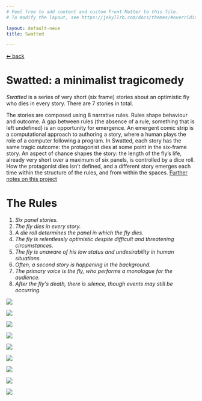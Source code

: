```yaml
---
# Feel free to add content and custom Front Matter to this file.
# To modify the layout, see https://jekyllrb.com/docs/themes/#overriding-theme-defaults

layout: default-neue
title: Swatted

---
```

[⬅ back](index)

# Swatted: a minimalist tragicomedy


*Swatted* is a series of very short (six frame) stories about an optimistic fly who dies in every story. There are 7 stories in total.

The stories are composed using 8 narrative rules. Rules shape behaviour and outcome. A gap between rules (the absence of a rule, something that is left undefined) is an opportunity for emergence. An emergent comic strip is a computational approach to authoring a story, where a human plays the role of a computer following a program. In Swatted, each story has the same tragic outcome: the protagonist dies at some point in the six-frame story. An aspect of chance shapes the story: the length of the fly’s life, already very short over a maximum of six panels, is controlled by a dice roll. How the protagonist dies isn’t defined, and a different story emerges each time within the structure of the rules, and from within the spaces. [Further notes on this project](rca-notes)


# The Rules

1. *Six panel stories.*
2. *The fly dies in every story.*
3. *A die roll determines the panel in which the fly dies.*
4. *The fly is relentlessly optimistic despite difficult and threatening circumstances.*
5. *The fly is unaware of his low status and undesirability in human situations.*
6. *Often, a second story is happening in the background.*
7. *The primary voice is the fly, who performs a monologue for the audience.*
8. *After the fly's death, there is silence, though events may still be occurring.*


![](images/hotel_comic_readable.jpg)

![](images/fruitbowl_comic_readable.jpg)

![](images/ointment_comic_readable.jpg)    

![](images/ointment_origami_photo.jpg)    

![](images/hotel_origami_photo.jpg)    


![](images/fruitbowl_cover_blue.png)  

![](images/swatted_final_show_1.jpg)  

![](images/swatted_on_shelves2.jpg)  


![](images/sceptre_painting.jpg)  
